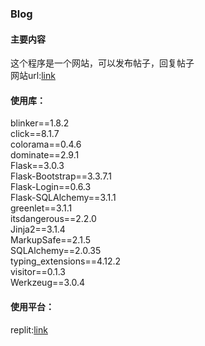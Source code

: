 ### Blog
#### 主要内容
这个程序是一个网站，可以发布帖子，回复帖子  
网站url:[link](https://b682b847-2036-4523-b6d8-90be9629d01d-00-302j98vacawrz.worf.replit.dev/)

#### 使用库：
blinker==1.8.2  
click==8.1.7  
colorama==0.4.6  
dominate==2.9.1  
Flask==3.0.3  
Flask-Bootstrap==3.3.7.1  
Flask-Login==0.6.3  
Flask-SQLAlchemy==3.1.1  
greenlet==3.1.1  
itsdangerous==2.2.0  
Jinja2==3.1.4  
MarkupSafe==2.1.5  
SQLAlchemy==2.0.35  
typing_extensions==4.12.2  
visitor==0.1.3  
Werkzeug==3.0.4  
#### 使用平台：
replit:[link](https://replit.com/)
